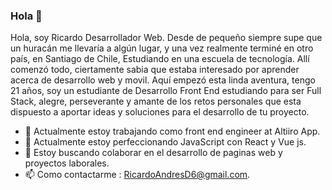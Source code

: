 ### Hola 👋

Hola, soy Ricardo Desarrollador Web. Desde de pequeño siempre supe que un huracán me llevaría a algún lugar, y una vez realmente terminé en otro país, en Santiago de Chile, Estudiando en una escuela de tecnología. Allí comenzó todo, ciertamente sabia que estaba interesado por aprender acerca de desarrollo web y movil. Aquí empezó esta linda aventura, tengo 21 años, soy un estudiante de Desarrollo Front End estudiando para ser Full Stack, alegre, perseverante y amante de los retos personales que esta dispuesto a aportar ideas y soluciones para el desarrollo de tu proyecto.

- 🔭 Actualmente estoy trabajando como front end engineer at Altiiro App.
- 🌱 Actualmente estoy perfeccionando JavaScript con React y Vue js.
- 👯 Estoy buscando colaborar en el desarrollo de paginas web y proyectos laborales.
- 📫 Como contactarme : RicardoAndresD6@gmail.com.
